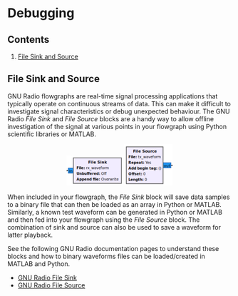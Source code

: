 # Debugging

## Contents

1. [File Sink and Source](#file-sink-and-source)

## File Sink and Source

GNU Radio flowgraphs are real-time signal processing applications that typically
operate on continuous streams of data. This can make it difficult to investigate
signal characteristics or debug unexpected behaviour. The GNU Radio *File Sink*
and *File Source* blocks are a handy way to allow offline investigation of the
signal at various points in your flowgraph using Python scientific libraries or
MATLAB.

<div align="center">

![File Sink](images/file_sink.png)
![File Source](images/file_source.png)

</div>

When included in your flowgraph, the *File Sink* block will save data samples
to a binary file that can then be loaded as an array in Python or MATLAB.
Similarly, a known test waveform can be generated in Python or MATLAB and then
fed into your flowgraph using the *File Source* block. The combination of sink
and source can also be used to save a waveform for latter playback.

See the following GNU Radio documentation pages to understand these blocks and
how to binary waveforms files can be loaded/created in MATLAB and Python.

- [GNU Radio File Sink](https://wiki.gnuradio.org/index.php/File_Sink)
- [GNU Radio File Source](https://wiki.gnuradio.org/index.php/File_Source)
